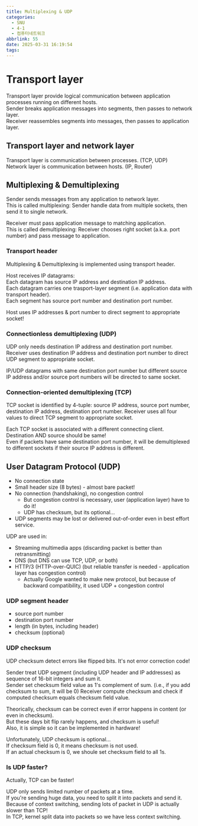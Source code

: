```yaml
---
title: Multiplexing & UDP
categories:
  - SNU
  - 4-1
  - 컴퓨터네트워크
abbrlink: 55
date: 2025-03-31 16:19:54
tags:
---
```


# Transport layer

Transport layer provide logical communication between application processes running on different hosts.  
Sender breaks application messages into segments, then passes to network layer.  
Receiver reassembles segments into messages, then passes to application layer.

## Transport layer and network layer

Transport layer is communication between processes. (TCP, UDP)  
Network layer is communication between hosts. (IP, Router)

## Multiplexing & Demultiplexing

Sender sends messages from any application to network layer.  
This is called multiplexing: Sender handle data from multiple sockets, then send it to single network.

Receiver must pass application message to matching application.  
This is called demultiplexing: Receiver chooses right socket (a.k.a. port number) and pass message to application.

### Transport header

Multiplexing & Demultiplexing is implemented using transport header.

Host receives IP datagrams:  
Each datagram has source IP address and destination IP address.  
Each datagram carries one trasport-layer segment (i.e. application data with transport header).  
Each segment has source port number and destination port number.

Host uses IP addresses & port number to direct segment to appropriate socket!

### Connectionless demultiplexing (UDP)

UDP only needs destination IP address and destination port number.  
Receiver uses destination IP address and destination port number to direct UDP segment to appropriate socket.

IP/UDP datagrams with same destination port number but different source IP address and/or source port numbers will be directed to same socket.

### Connection-oriented demultiplexing (TCP)

TCP socket is identified by 4-tuple: source IP address, source port number, destination IP address, destination port number.
Receiver uses all four values to direct TCP segment to appropriate socket.

Each TCP socket is associated with a different connecting client.  
Destination AND source should be same!  
Even if packets have same destination port number, it will be demultiplexed to different sockets if their source IP address is different.

## User Datagram Protocol (UDP)

- No connection state
- Small header size (8 bytes) - almost bare packet!
- No connection (handshaking), no congestion control
  - But congestion control is necessary, user (application layer) have to do it!
  - UDP has checksum, but its optional...
- UDP segments may be lost or delivered out-of-order even in best effort service.

UDP are used in:

- Streaming multimedia apps (discarding packet is better than retransmitting)
- DNS (but DNS can use TCP, UDP, or both)
- HTTP/3 (HTTP-over-QUIC) (but reliable transfer is needed - application layer has congestion control)
  - Actually Google wanted to make new protocol, but because of backward compatibility, it used UDP + congestion control

### UDP segment header

- source port number
- destination port number
- length (in bytes, including header)
- checksum (optional)

### UDP checksum

UDP checksum detect errors like flipped bits. It's not error correction code!

Sender treat UDP segment (including UDP header and IP addresses) as sequence of 16-bit integers and sum it.  
Sender set checksum field value as 1's complement of sum. (i.e., if you add checksum to sum, it will be 0)
Receiver compute checksum and check if computed checksum equals checksum field value.

Theorically, checksum can be correct even if error happens in content (or even in checksum).  
But these days bit flip rarely happens, and checksum is useful!  
Also, it is simple so it can be implemented in hardware!

Unfortunately, UDP checksum is optional...  
If checksum field is 0, it means checksum is not used.  
If an actual checksum is 0, we shoule set checksum field to all 1s.

### Is UDP faster?

Actually, TCP can be faster!

UDP only sends limited number of packets at a time.  
If you're sending huge data, you need to split it into packets and send it.  
Because of context switching, sending lots of packet in UDP is actually slower than TCP!  
In TCP, kernel split data into packets so we have less context switching.
